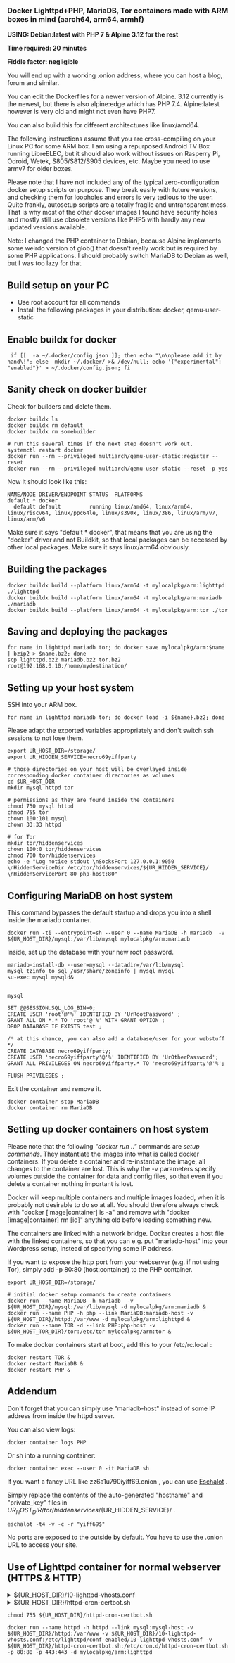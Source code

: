 ### Docker Lighttpd+PHP, MariaDB, Tor containers made with ARM boxes in mind (aarch64, arm64, armhf)

**USING: Debian:latest with PHP 7 & Alpine 3.12 for the rest**

**Time required: 20 minutes**

**Fiddle factor: negligible**

You will end up with a working .onion address, where you can host a blog, forum and similar.

You can edit the Dockerfiles for a newer version of Alpine. 3.12 currently is the newest, but there is also alpine:edge which has PHP 7.4. Alpine:latest however is very old and might not even have PHP7.

You can also build this for different architectures like linux/amd64.

The following instructions assume that you are cross-compiling on your Linux PC for some ARM box. I am using a repurposed Android TV Box running LibreELEC, but it should also work without issues on Rasperry Pi, Odroid, Wetek, S805/S812/S905 devices, etc. Maybe you need to use armv7 for older boxes.

Please note that I have not included any of the typical zero-configuration docker setup scripts on purpose. They break easily with future versions, and checking them for loopholes and errors is very tedious to the user. Quite frankly, autosetup scripts are a totally fragile and untransparent mess. That is why most of the other docker images I found have security holes and mostly still use obsolete versions like PHP5 with hardly any new updated versions available.

Note: I changed the PHP container to Debian, because Alpine implements some weirdo version of glob() that doesn't really work but is required by some PHP applications. I should probably switch MariaDB to Debian as well, but I was too lazy for that.

## Build setup on your PC
* Use root account for all commands
* Install the following packages in your distribution: docker, qemu-user-static


## Enable buildx for docker
```
 if [[  -a ~/.docker/config.json ]]; then echo "\n\nplease add it by hand\!"; else  mkdir ~/.docker/ >& /dev/null; echo '{"experimental": "enabled"}' > ~/.docker/config.json; fi
```


## Sanity check on docker builder

Check for builders and delete them.
```
docker buildx ls
docker buildx rm default
docker buildx rm somebuilder

# run this several times if the next step doesn't work out.
systemctl restart docker
docker run --rm --privileged multiarch/qemu-user-static:register --reset
docker run --rm --privileged multiarch/qemu-user-static --reset -p yes
```

Now it should look like this:
```
NAME/NODE DRIVER/ENDPOINT STATUS  PLATFORMS
default * docker                  
  default default         running linux/amd64, linux/arm64, linux/riscv64, linux/ppc64le, linux/s390x, linux/386, linux/arm/v7, linux/arm/v6
```

Make sure it says "default * docker", that means that you are using the "docker" driver and not Buildkit, so that local packages can be accessed by other local packages.
Make sure it says linux/arm64 obviously.


## Building the packages
``` 
docker buildx build --platform linux/arm64 -t mylocalpkg/arm:lighttpd ./lighttpd
docker buildx build --platform linux/arm64 -t mylocalpkg/arm:mariadb ./mariadb
docker buildx build --platform linux/arm64 -t mylocalpkg/arm:tor ./tor
```


## Saving and deploying the packages
 
```
for name in lighttpd mariadb tor; do docker save mylocalpkg/arm:$name | bzip2 > $name.bz2; done
scp lighttpd.bz2 mariadb.bz2 tor.bz2 root@192.168.0.10:/home/mydestination/
```


## Setting up your host system

SSH into your ARM box.

```
for name in lighttpd mariadb tor; do docker load -i ${name}.bz2; done
```

Please adapt the exported variables appropriately and don't switch ssh sessions to not lose them.

```
export UR_HOST_DIR=/storage/
export UR_HIDDEN_SERVICE=necro69yiffparty

# those directories on your host will be overlayed inside corresponding docker container directories as volumes
cd $UR_HOST_DIR
mkdir mysql httpd tor

# permissions as they are found inside the containers
chmod 750 mysql httpd 
chmod 755 tor
chown 100:101 mysql
chown 33:33 httpd

# for Tor 
mkdir tor/hiddenservices
chown 100:0 tor/hiddenservices
chmod 700 tor/hiddenservices
echo -e "Log notice stdout \nSocksPort 127.0.0.1:9050 \nHiddenServiceDir /etc/tor/hiddenservices/${UR_HIDDEN_SERVICE}/ \nHiddenServicePort 80 php-host:80"
```

## Configuring MariaDB on host system

This command bypasses the default startup and drops you into a shell inside the mariadb container.

```
docker run -ti --entrypoint=sh --user 0 --name MariaDB -h mariadb  -v ${UR_HOST_DIR}/mysql:/var/lib/mysql mylocalpkg/arm:mariadb
```

Inside, set up the database with your new root password.

```
mariadb-install-db --user=mysql --datadir=/var/lib/mysql
mysql_tzinfo_to_sql /usr/share/zoneinfo | mysql mysql
su-exec mysql mysqld&


mysql

SET @@SESSION.SQL_LOG_BIN=0;
CREATE USER 'root'@'%' IDENTIFIED BY 'UrRootPassword' ;
GRANT ALL ON *.* TO 'root'@'%' WITH GRANT OPTION ;
DROP DATABASE IF EXISTS test ;

/* at this chance, you can also add a database/user for your webstuff */
CREATE DATABASE necro69yiffparty;
CREATE USER 'necro69yiffparty'@'%' IDENTIFIED BY 'UrOtherPassword';
GRANT ALL PRIVILEGES ON necro69yiffparty.* TO 'necro69yiffparty'@'%';

FLUSH PRIVILEGES ;
```

Exit the container and remove it. 

```
docker container stop MariaDB
docker container rm MariaDB
```


## Setting up docker containers on host system

Please note that the following *"docker run .."* commands are *setup commands*. They instantiate the images into what is called docker containers. If you delete a container and re-instantiate the image, all changes to the container are lost. This is why the -v parameters specify volumes outside the container for data and config files, so that even if you delete a container nothing important is lost.

Docker will keep multiple containers and multiple images loaded, when it is probably not desirable to do so at all. You should therefore always check with "docker [image|container] ls -a" and remove with "docker [image|container] rm [id]" anything old before loading something new.

The containers are linked with a network bridge. Docker creates a host file with the linked containers, so that you can e.g. put "mariadb-host" into your Wordpress setup, instead of specifying some IP address.

If you want to expose the http port from your webserver (e.g. if not using Tor), simply add -p 80:80 (host:container) to the PHP container.


```
export UR_HOST_DIR=/storage/

# initial docker setup commands to create containers
docker run --name MariaDB -h mariadb  -v ${UR_HOST_DIR}/mysql:/var/lib/mysql -d mylocalpkg/arm:mariadb &
docker run --name PHP -h php --link MariaDB:mariadb-host -v ${UR_HOST_DIR}/httpd:/var/www -d mylocalpkg/arm:lighttpd &
docker run --name TOR -d --link PHP:php-host -v ${UR_HOST_TOR_DIR}/tor:/etc/tor mylocalpkg/arm:tor &
```

To make docker containers start at boot, add this to your /etc/rc.local :

```
docker restart TOR &
docker restart MariaDB &
docker restart PHP &
```


## Addendum

Don't forget that you can simply use "mariadb-host" instead of some IP address from inside the httpd server.

You can also view logs:

```
docker container logs PHP
```

Or sh into a running container:

```
docker container exec --user 0 -it MariaDB sh
```

If you want a fancy URL like zz6a1u790iyiff69.onion , you can use [Eschalot](<https://github.com/ReclaimYourPrivacy/eschalot>) .

Simply replace the contents of the auto-generated "hostname" and "private_key" files in ${UR_HOST_DIR}/tor/hiddenservices/${UR_HIDDEN_SERVICE}/ .


```
eschalot -t4 -v -c -r "yiff69$"
```

No ports are exposed to the outside by default. You have to use the .onion URL to access your site.


## Use of Lighttpd container for normal webserver (HTTPS & HTTP)


<details>
  <summary> ${UR_HOST_DIR}/10-lighttpd-vhosts.conf</summary>

$HTTP["host"] =~ "(^|.)realdomainname*\.com\.*$" {
            server.document-root = "/var/www/realdomainname.com/"
}

$HTTP["host"] =~ "(^|.)anotherdommainname*\.com\.*$" {
            server.document-root = "/var/www/anotherdommainname.com/"
}
$SERVER["socket"] == "0.0.0.0:443" {
    ssl.engine = "enable"
		  ssl.pemfile = "/etc/lighttpd/certs/example.com.pem"

	   $HTTP["host"] =~  "(^|.)realdommainname\.com\.*$" {
        	server.document-root = "/var/www/realdomainname.com/"
		       ssl.ca-file = "/etc/letsencrypt/live/realdomainname.com/chain.pem"
		       ssl.pemfile = "/etc/letsencrypt/live/realdomainname.com/merged.pem"
	   }
	   $HTTP["host"] =~  "(^|.)anotherdommainname\.com\.*$" {
        	server.document-root = "/var/www/anotherdommainname.com/"
		       ssl.ca-file = "/etc/letsencrypt/live/anotherdommainname.com/chain.pem"
		       ssl.pemfile = "/etc/letsencrypt/live/anotherdommainname.com/merged.pem"
	   }                  
}
</details>

<details>
  <summary> ${UR_HOST_DIR}/httpd-cron-certbot.sh</summary>

#!/bin/sh
for i in realdomainname.com anotherdommainname.com; do
	certbot certonly --webroot -w /var/www/$i -d $i --non-interactive --agree-tos -m webadmin@ballerburg9005.33mail.com
	cat /etc/letsencrypt/live/$i/privkey.pem /etc/letsencrypt/live/$i/cert.pem > /etc/letsencrypt/live/$i/merged.pem
done

chown :www-data /etc/letsencrypt
chown :www-data /etc/letsencrypt/live
chmod g+x /etc/letsencrypt
chmod g+x /etc/letsencrypt/live

</details>

```
chmod 755 ${UR_HOST_DIR}/httpd-cron-certbot.sh

docker run --name httpd -h httpd --link mysql:mysql-host -v ${UR_HOST_DIR}/httpd:/var/www -v ${UR_HOST_DIR}/10-lighttpd-vhosts.conf:/etc/lighttpd/conf-enabled/10-lighttpd-vhosts.conf -v ${UR_HOST_DIR}/httpd-cron-certbot.sh:/etc/cron.d/httpd-cron-certbot.sh -p 80:80 -p 443:443 -d mylocalpkg/arm:lighttpd
```
